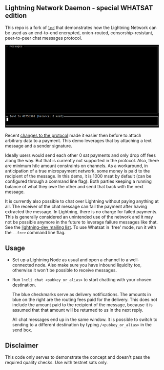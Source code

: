 ## Lightning Network Daemon - special WHATSAT edition

This repo is a fork of [`lnd`](https://github.com/lightningnetwork/lnd) that demonstrates how the Lightning Network
can be used as an end-to-end encrypted, onion-routed, censorship-resistant, peer-to-peer chat messages protocol.

<img src="whatsat.gif" alt="screencast" width="880" />

Recent [changes to the protocol](https://github.com/lightningnetwork/lightning-rfc/pull/619) made it easier then before to attach arbitrary data to a payment. This demo leverages that by attaching a text message and a sender signature.

Ideally users would send each other 0 sat payments and only drop off fees along the way. But that is currently not supported in the protocol. Also, there are minimum htlc amount constraints on channels. As a workaround, in anticipation of a true micropayment network, some money is paid to the recipient of the message. In this demo, it is 1000 msat by default (can be configured through a command line flag). Both parties keeping a running balance of what they owe the other and send that back with the next message.

It is currently also possible to chat over Lightning without paying anything at all. The receiver of the chat message can fail the payment after having extracted the message. In Lightning, there is no charge for failed payments. This is generally considered an unintended use of the network and it may not be possible anymore in the future to leverage failure messages like that. See the [lightning-dev mailing list](https://lists.linuxfoundation.org/pipermail/lightning-dev/2019-November/002275.html). To use Whatsat in 'free' mode, run it with the `--free` command line flag.

## Usage

* Set up a Lightning Node as usual and open a channel to a well-connected node. Also make sure you have inbound liquidity too, otherwise it won't be possible to receive messages.

* Run `lncli chat <pubkey_or_alias>` to start chatting with your chosen destination.

  The blue checkmarks serve as delivery notifications. The amounts in blue on the right are the routing fees paid for the delivery. This
  does not include the amount paid to the recipient of the message, because it is assumed that that amount will be returned to us in the
  next reply.

  All chat messages end up in the same window. It is possible to switch to sending to a different destination by typing `/<pubkey_or_alias>` in the send box.

## Disclaimer

This code only serves to demonstrate the concept and doesn't pass the required quality checks. Use with testnet sats only.